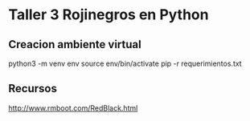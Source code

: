 # Taller 3 Rojinegros en Python

## Creacion ambiente virtual

python3 -m venv env
source env/bin/activate
pip -r requerimientos.txt

## Recursos

http://www.rmboot.com/RedBlack.html
